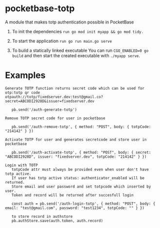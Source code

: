 # pocketbase-totp
A module that makes totp authentication possible in PocketBase

1. To init the dependencies
   ``run go mod init myapp && go mod tidy.``
   
3. To start the application
   ``run go run main.go serve``
   
5. To build a statically linked executable
   You can run ``CGO_ENABLED=0 go build`` and then start the created executable with ``./myapp serve``.

# Examples
````
Generate TOTP function returns secret code which can be used for otp:totp qr code
otpauth://totp/fixedserver.dev:test@gmail.co?secret=ABCODI2928D&issuer=fixedserver.dev

   pb.send('/auth-generate-totp')

Remove TOTP secret code for user in pocketbase

   pb.send('/auth-remove-totp', { method: "POST", body: { totpCode: "214142" } })

Activate TOTP for user and generates secretcode and store user in pocketbase

   pb.send('/auth-activate-totp', { method: "POST", body: { secret: "ABCODI2928D", issuer: "fixedserver.dev", totpCode: "214142" } })

Login with TOTP
   totpCode attr must always be provided even when user don't have totp active.
   If user has totp active status: authenticator_enabled will be returned.
   Store email and user password and set totpcode which inserted by user.
   Token and record will be returned after succesfull login

   const auth = pb.send('/auth-login-totp', { method: "POST", body: { email: "test@gmail.com", password: "test1234", totpCode: "" } })

   to store record in authstore
   pb.authStore.save(auth.token, auth.record)
